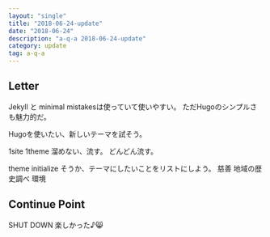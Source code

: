 ```yaml
---
layout: "single"
title: "2018-06-24-update"
date: "2018-06-24"
description: "a-q-a 2018-06-24-update"
category: update
tag: a-q-a
---
```


## Letter
Jekyll と minimal mistakesは使っていて使いやすい。
ただHugoのシンプルさも魅力的だ。

Hugoを使いたい、新しいテーマを試そう。

1site 1theme
溜めない、流す。
どんどん流す。

theme initialize
そうか、テーマにしたいことをリストにしよう。
慈善
地域の歴史調べ
環境

## Continue Point

SHUT DOWN
楽しかった♪:smile_cat:
